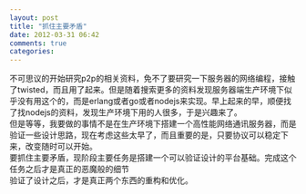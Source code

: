 ```yaml
---
layout: post
title: "抓住主要矛盾"
date: 2012-03-31 06:42
comments: true
categories: 
---
```

不可思议的开始研究p2p的相关资料，免不了要研究一下服务器的网络编程，接触了twisted，而且用了起来。但是随着搜索更多的资料发现服务器端生产环境下似乎没有用这个的，而是erlang或者go或者nodejs来实现。早上起来的早，顺便找了找nodejs的资料，发现生产环境下用的人很多，于是兴趣来了。  
但是等等，我要做的事情不是在生产环境下搭建一个高性能网络通讯服务器，而是验证一些设计思路，现在考虑这些太早了，而且重要的是，只要协议可以稳定下来，改变随时可以开始。   
要抓住主要矛盾，现阶段主要任务是搭建一个可以验证设计的平台基础。完成这个任务之后才是真正的恶魔般的细节  
验证了设计之后，才是真正两个东西的重构和优化。